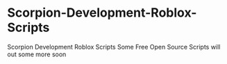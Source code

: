 # Scorpion-Development-Roblox-Scripts
Scorpion Development Roblox Scripts
Some Free Open Source Scripts 
will out some more soon
